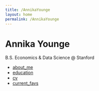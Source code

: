 ```yaml
---
title: /AnnikaYounge
layout: home
permalink: /AnnikaYounge
---
```


# Annika Younge 
B.S. Economics & Data Science @ Stanford
  - [about_me](about_me.md)  
  - [education](education.md)  
  - [cv](cv.md)
  - [current_favs](current_favs.md)
